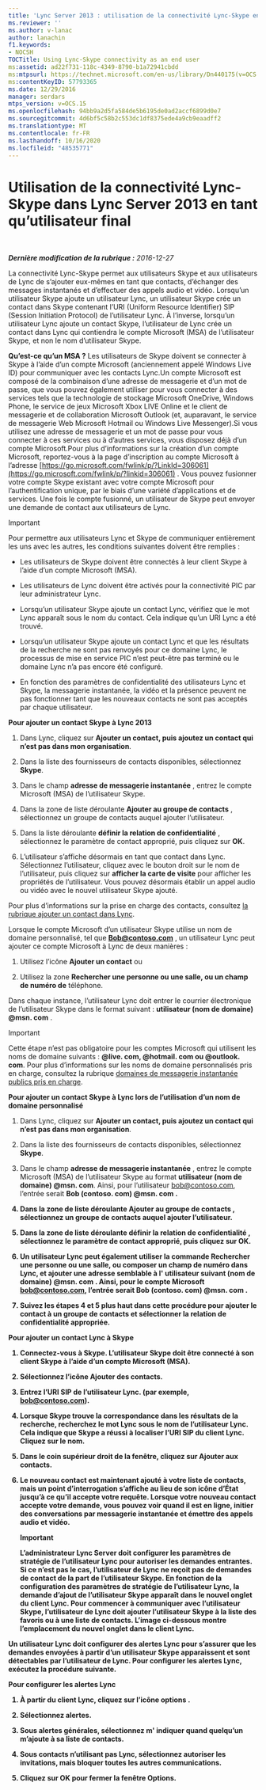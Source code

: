 ```yaml
---
title: 'Lync Server 2013 : utilisation de la connectivité Lync-Skype en tant qu’utilisateur final'
ms.reviewer: ''
ms.author: v-lanac
author: lanachin
f1.keywords:
- NOCSH
TOCTitle: Using Lync-Skype connectivity as an end user
ms:assetid: ad22f731-118c-4349-8790-b1a72941cbdd
ms:mtpsurl: https://technet.microsoft.com/en-us/library/Dn440175(v=OCS.15)
ms:contentKeyID: 57793365
ms.date: 12/29/2016
manager: serdars
mtps_version: v=OCS.15
ms.openlocfilehash: 94bb9a2d5fa584de5b6195de0ad2accf6899d0e7
ms.sourcegitcommit: 4d6bf5c58b2c553dc1df8375ede4a9cb9eaadff2
ms.translationtype: MT
ms.contentlocale: fr-FR
ms.lasthandoff: 10/16/2020
ms.locfileid: "48535771"
---
```

# <a name="using-lync-skype-connectivity-in-lync-server-2013-as-an-end-user"></a>Utilisation de la connectivité Lync-Skype dans Lync Server 2013 en tant qu’utilisateur final

<div data-xmlns="http://www.w3.org/1999/xhtml">

<div class="topic" data-xmlns="http://www.w3.org/1999/xhtml" data-msxsl="urn:schemas-microsoft-com:xslt" data-cs="https://msdn.microsoft.com/">

<div data-asp="https://msdn2.microsoft.com/asp">



</div>

<div id="mainSection">

<div id="mainBody">

<span> </span>

_**Dernière modification de la rubrique :** 2016-12-27_

La connectivité Lync-Skype permet aux utilisateurs Skype et aux utilisateurs de Lync de s’ajouter eux-mêmes en tant que contacts, d’échanger des messages instantanés et d’effectuer des appels audio et vidéo. Lorsqu’un utilisateur Skype ajoute un utilisateur Lync, un utilisateur Skype crée un contact dans Skype contenant l’URI (Uniform Resource Identifier) SIP (Session Initiation Protocol) de l’utilisateur Lync. À l’inverse, lorsqu’un utilisateur Lync ajoute un contact Skype, l’utilisateur de Lync crée un contact dans Lync qui contiendra le compte Microsoft (MSA) de l’utilisateur Skype, et non le nom d’utilisateur Skype.

**Qu’est-ce qu’un MSA ?** Les utilisateurs de Skype doivent se connecter à Skype à l’aide d’un compte Microsoft (anciennement appelé Windows Live ID) pour communiquer avec les contacts Lync.Un compte Microsoft est composé de la combinaison d’une adresse de messagerie et d’un mot de passe, que vous pouvez également utiliser pour vous connecter à des services tels que la technologie de stockage Microsoft OneDrive, Windows Phone, le service de jeux Microsoft Xbox LIVE Online et le client de messagerie et de collaboration Microsoft Outlook (et, auparavant, le service de messagerie Web Microsoft Hotmail ou Windows Live Messenger).Si vous utilisez une adresse de messagerie et un mot de passe pour vous connecter à ces services ou à d’autres services, vous disposez déjà d’un compte Microsoft.Pour plus d’informations sur la création d’un compte Microsoft, reportez-vous à la page d’inscription au compte Microsoft à l’adresse [https://go.microsoft.com/fwlink/p/?LinkId=306061](https://go.microsoft.com/fwlink/p/?linkid=306061) . Vous pouvez fusionner votre compte Skype existant avec votre compte Microsoft pour l’authentification unique, par le biais d’une variété d’applications et de services. Une fois le compte fusionné, un utilisateur de Skype peut envoyer une demande de contact aux utilisateurs de Lync.

<div>


> [!IMPORTANT]  
> Pour permettre aux utilisateurs Lync et Skype de communiquer entièrement les uns avec les autres, les conditions suivantes doivent être remplies : 
> <UL>
> <LI>
> <P>Les utilisateurs de Skype doivent être connectés à leur client Skype à l’aide d’un compte Microsoft (MSA).</P>
> <LI>
> <P>Les utilisateurs de Lync doivent être activés pour la connectivité PIC par leur administrateur Lync.</P>
> <LI>
> <P>Lorsqu’un utilisateur Skype ajoute un contact Lync, vérifiez que le mot Lync apparaît sous le nom du contact. Cela indique qu’un URI Lync a été trouvé.</P>
> <LI>
> <P>Lorsqu’un utilisateur Skype ajoute un contact Lync et que les résultats de la recherche ne sont pas renvoyés pour ce domaine Lync, le processus de mise en service PIC n’est peut-être pas terminé ou le domaine Lync n’a pas encore été configuré.</P>
> <LI>
> <P>En fonction des paramètres de confidentialité des utilisateurs Lync et Skype, la messagerie instantanée, la vidéo et la présence peuvent ne pas fonctionner tant que les nouveaux contacts ne sont pas acceptés par chaque utilisateur.</P></LI></UL>



</div>

**Pour ajouter un contact Skype à Lync 2013**

1.  Dans Lync, cliquez sur **Ajouter un contact, puis ajoutez un contact qui n’est pas dans mon organisation**.

2.  Dans la liste des fournisseurs de contacts disponibles, sélectionnez **Skype**.

3.  Dans le champ **adresse de messagerie instantanée** , entrez le compte Microsoft (MSA) de l’utilisateur Skype.

4.  Dans la zone de liste déroulante **Ajouter au groupe de contacts** , sélectionnez un groupe de contacts auquel ajouter l’utilisateur.

5.  Dans la liste déroulante **définir la relation de confidentialité** , sélectionnez le paramètre de contact approprié, puis cliquez sur **OK**.

6.  L’utilisateur s’affiche désormais en tant que contact dans Lync. Sélectionnez l’utilisateur, cliquez avec le bouton droit sur le nom de l’utilisateur, puis cliquez sur **afficher la carte de visite** pour afficher les propriétés de l’utilisateur. Vous pouvez désormais établir un appel audio ou vidéo avec le nouvel utilisateur Skype ajouté.

Pour plus d’informations sur la prise en charge des contacts, consultez [la rubrique ajouter un contact dans Lync](https://support.office.com/article/add-a-contact-ae55b88d-b9af-48da-bffe-7cc720a5059a).

Lorsque le compte Microsoft d’un utilisateur Skype utilise un nom de domaine personnalisé, tel que <strong>Bob@contoso.com</strong> , un utilisateur Lync peut ajouter ce compte Microsoft à Lync de deux manières :

1.  Utilisez l’icône **Ajouter un contact** ou

2.  Utilisez la zone **Rechercher une personne ou une salle, ou un champ de numéro de** téléphone.

Dans chaque instance, l’utilisateur Lync doit entrer le courrier électronique de l’utilisateur Skype dans le format suivant : <strong>utilisateur (nom de domaine) @msn. com</strong> .

<div>


> [!IMPORTANT]  
> Cette étape n’est pas obligatoire pour les comptes Microsoft qui utilisent les noms de domaine suivants : <STRONG>@live. com, @hotmail. com ou @outlook. com</STRONG>. Pour plus d’informations sur les noms de domaine personnalisés pris en charge, consultez la rubrique <A href="https://support.microsoft.com/kb/897567">domaines de messagerie instantanée publics pris en charge</A>.



</div>

**Pour ajouter un contact Skype à Lync lors de l’utilisation d’un nom de domaine personnalisé**

1.  Dans Lync, cliquez sur **Ajouter un contact, puis ajoutez un contact qui n’est pas dans mon organisation**.

2.  Dans la liste des fournisseurs de contacts disponibles, sélectionnez **Skype**.

3.  Dans le champ **adresse de messagerie instantanée** , entrez le compte Microsoft (MSA) de l’utilisateur Skype au format <strong>utilisateur (nom de domaine) @msn. com</strong>. Ainsi, pour l’utilisateur bob@contoso.com, l’entrée serait <strong> Bob (contoso. com) @msn. com <strong> .

4.  Dans la zone de liste déroulante **Ajouter au groupe de contacts** , sélectionnez un groupe de contacts auquel ajouter l’utilisateur.

5.  Dans la zone de liste déroulante **définir la relation de confidentialité** , sélectionnez le paramètre de contact approprié, puis cliquez sur **OK**.

6.  Un utilisateur Lync peut également utiliser la commande **Rechercher une personne ou une salle, ou composer un** champ de numéro dans Lync, et ajouter une adresse semblable à l' <strong>utilisateur suivant (nom de domaine) @msn. com</strong> . Ainsi, pour le compte Microsoft bob@contoso.com, l’entrée serait <strong>Bob (contoso. com) @msn. com</strong> .

7.  Suivez les étapes 4 et 5 plus haut dans cette procédure pour ajouter le contact à un groupe de contacts et sélectionner la relation de confidentialité appropriée.

**Pour ajouter un contact Lync à Skype**

1.  Connectez-vous à Skype. L’utilisateur Skype doit être connecté à son client Skype à l’aide d’un compte Microsoft (MSA).

2.  Sélectionnez l’icône Ajouter des contacts.

3.  Entrez l’URI SIP de l’utilisateur Lync. (par exemple, bob@contoso.com).

4.  Lorsque Skype trouve la correspondance dans les résultats de la recherche, recherchez le mot **Lync** sous le nom de l’utilisateur Lync. Cela indique que Skype a réussi à localiser l’URI SIP du client Lync. Cliquez sur le nom.

5.  Dans le coin supérieur droit de la fenêtre, cliquez sur Ajouter aux contacts.

6.  Le nouveau contact est maintenant ajouté à votre liste de contacts, mais un point d’interrogation s’affiche au lieu de son icône d’État jusqu’à ce qu’il accepte votre requête. Lorsque votre nouveau contact accepte votre demande, vous pouvez voir quand il est en ligne, initier des conversations par messagerie instantanée et émettre des appels audio et vidéo.
    
    <div>
    

    > [!IMPORTANT]  
    > L’administrateur Lync Server doit configurer les paramètres de stratégie de l’utilisateur Lync pour autoriser les demandes entrantes. Si ce n’est pas le cas, l’utilisateur de Lync ne reçoit pas de demandes de contact de la part de l’utilisateur Skype. En fonction de la configuration des paramètres de stratégie de l’utilisateur Lync, la demande d’ajout de l’utilisateur Skype apparaît dans le <STRONG>nouvel</STRONG> onglet du client Lync. Pour commencer à communiquer avec l’utilisateur Skype, l’utilisateur de Lync doit ajouter l’utilisateur Skype à la liste des favoris ou à une liste de contacts. L’image ci-dessous montre l’emplacement du <STRONG>nouvel</STRONG> onglet dans le client Lync.

    
    </div>

Un utilisateur Lync doit configurer des alertes Lync pour s’assurer que les demandes envoyées à partir d’un utilisateur Skype apparaissent et sont détectables par l’utilisateur de Lync. Pour configurer les alertes Lync, exécutez la procédure suivante.

**Pour configurer les alertes Lync**

1.  À partir du client Lync, cliquez sur l’icône **options** .

2.  Sélectionnez **alertes**.

3.  Sous **alertes générales**, sélectionnez m' **indiquer quand quelqu’un m’ajoute à sa liste de contacts**.

4.  Sous **contacts n’utilisant pas Lync**, sélectionnez **autoriser les invitations, mais bloquer toutes les autres communications**.

5.  Cliquez sur **OK** pour fermer la fenêtre Options.

</div>

<span> </span>

</div>

</div>

</div>

